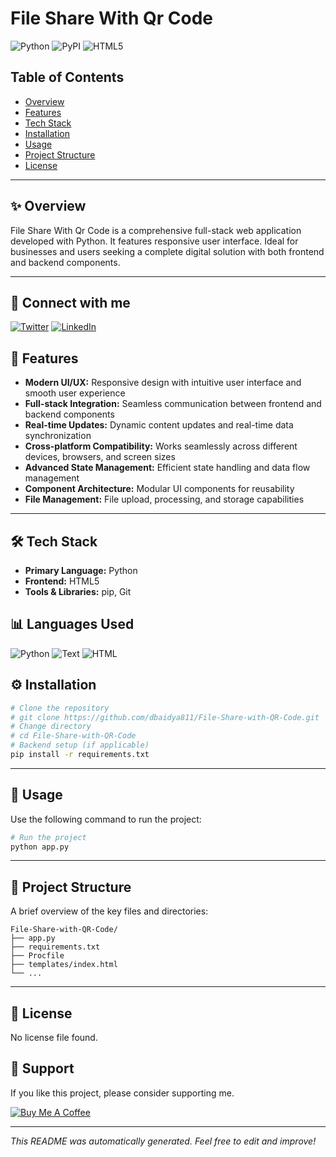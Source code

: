 # File Share With Qr Code

![Python](https://img.shields.io/badge/Python-FFD43B?style=for-the-badge&logo=python&logoColor=blue) ![PyPI](https://img.shields.io/badge/pypi-3775A9?style=for-the-badge&logo=pypi&logoColor=white) ![HTML5](https://img.shields.io/badge/HTML5-E34F26?style=for-the-badge&logo=html5&logoColor=white)


## Table of Contents
- [Overview](#-overview)
- [Features](#-features)
- [Tech Stack](#-tech-stack)
- [Installation](#-installation)
- [Usage](#-usage)
- [Project Structure](#-project-structure)
- [License](#-license)


---

## ✨ Overview

File Share With Qr Code is a comprehensive full-stack web application developed with Python. It features responsive user interface. Ideal for businesses and users seeking a complete digital solution with both frontend and backend components.

---


## 🔗 Connect with me

[![Twitter](https://img.shields.io/badge/Twitter-%231DA1F2?style=for-the-badge&logo=Twitter&logoColor=white)](https://twitter.com/dbaidya811) [![LinkedIn](https://img.shields.io/badge/LinkedIn-%230077B5?style=for-the-badge&logo=linkedin&logoColor=white)](https://www.linkedin.com/in/dbaidya811)


## 🚀 Features

- **Modern UI/UX:** Responsive design with intuitive user interface and smooth user experience
- **Full-stack Integration:** Seamless communication between frontend and backend components
- **Real-time Updates:** Dynamic content updates and real-time data synchronization
- **Cross-platform Compatibility:** Works seamlessly across different devices, browsers, and screen sizes
- **Advanced State Management:** Efficient state handling and data flow management
- **Component Architecture:** Modular UI components for reusability
- **File Management:** File upload, processing, and storage capabilities

---

## 🛠️ Tech Stack

- **Primary Language:** Python
- **Frontend:** HTML5
- **Tools & Libraries:** pip, Git

## 📊 Languages Used

![Python](https://img.shields.io/badge/Python-33.3%25-blue?style=for-the-badge) ![Text](https://img.shields.io/badge/Text-33.3%25-blue?style=for-the-badge) ![HTML](https://img.shields.io/badge/HTML-33.3%25-blue?style=for-the-badge) 


## ⚙️ Installation

```bash
# Clone the repository
# git clone https://github.com/dbaidya811/File-Share-with-QR-Code.git
# Change directory
# cd File-Share-with-QR-Code
# Backend setup (if applicable)
pip install -r requirements.txt
```

---

## 🏃 Usage

Use the following command to run the project:

```bash
# Run the project
python app.py
```

---

## 📂 Project Structure

A brief overview of the key files and directories:
```
File-Share-with-QR-Code/
├── app.py
├── requirements.txt
├── Procfile
├── templates/index.html
└── ...
```

---

## 📄 License

No license file found.


## 🙏 Support

If you like this project, please consider supporting me.

[![Buy Me A Coffee](https://img.shields.io/badge/Buy_Me_A_Coffee-%23FFDD00?style=for-the-badge&logo=buy-me-a-coffee&logoColor=black)](https://www.buymeacoffee.com/dbaidya811e)

---

*This README was automatically generated. Feel free to edit and improve!*
